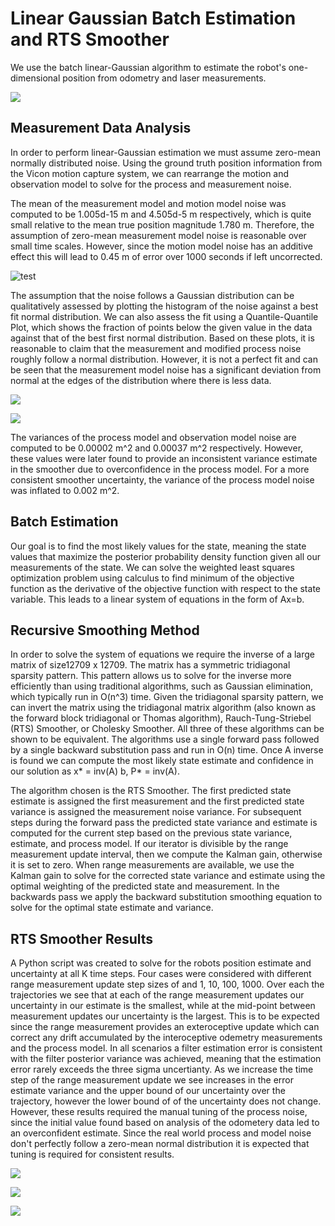 # Linear Gaussian Batch Estimation and RTS Smoother

We use the batch linear-Gaussian algorithm to estimate the robot's one-dimensional position from odometry and laser measurements.

![](out\meas_vs_t.png)

## Measurement Data Analysis

In order to perform linear-Gaussian estimation we must assume zero-mean normally distributed noise. Using the ground truth position information from the Vicon motion capture system, we can rearrange the motion and observation model to solve for the process and measurement noise.

The mean of the measurement model and motion model noise was computed to be 1.005d-15 m and 4.505d-5 m respectively, which is quite small relative to the mean true position magnitude 1.780 m. Therefore, the assumption of zero-mean measurement model noise is reasonable over small time scales. However, since the motion model noise has an additive effect this will lead to 0.45 m of error over 1000 seconds if left uncorrected.

![test](out\model_noise_vs_t.png)

The assumption that the noise follows a Gaussian distribution can be qualitatively assessed by plotting the histogram of the noise against a best fit normal distribution. We can also assess the fit using a Quantile-Quantile Plot, which shows the fraction of points below the given value in the data against that of the best first normal distribution. Based on these plots, it is reasonable to claim that the measurement and modified process noise roughly follow a normal distribution. However, it is not a perfect fit and can be seen that the measurement model noise has a significant deviation from normal at the edges of the distribution where there is less data.

![](out\hist_model_noise.png)

![](out\qq_model_noise.png)

The variances of the process model and observation model noise are
computed to be 0.00002 m^2 and 0.00037 m^2 respectively. However, these values were later found to provide an inconsistent variance estimate in the smoother due to overconfidence in the process model. For a more consistent smoother uncertainty, the variance of the process model noise was inflated to 0.002 m^2.

## Batch Estimation

Our goal is to find the most likely values for the state, meaning the state values that maximize the posterior probability density function given all our measurements of the state. We can solve the weighted least squares optimization problem using calculus to find minimum of the objective function as the derivative of the objective function with respect to the state variable.  This leads to a linear system of equations in the form of Ax=b. 

## Recursive Smoothing Method

In order to solve the system of equations we require the inverse of a large
matrix of size12709 x 12709. The matrix has a symmetric tridiagonal sparsity pattern. This pattern allows us to solve for the inverse more efficiently than
using traditional algorithms, such as Gaussian elimination, which typically run in O(n^3) time. Given the tridiagonal sparsity pattern, we can invert the matrix using the tridiagonal matrix algorithm (also known as the forward block tridiagonal or Thomas algorithm), Rauch-Tung-Striebel (RTS) Smoother, or Cholesky Smoother. All three of these algorithms can be shown to be equivalent. The algorithms use a single forward pass followed by a single backward substitution pass and run in O(n) time. Once A inverse is found we can compute the most likely state estimate and confidence in our solution as x* = inv(A) b, P* = inv(A).

The algorithm chosen is the RTS Smoother. The first predicted state estimate is assigned the first measurement and the first predicted state variance is assigned the measurement noise variance. For subsequent steps during the forward pass the predicted state variance and estimate is computed for the current step based on the previous state variance, estimate, and process model. If our iterator is divisible by the range measurement update interval, then we compute the Kalman gain, otherwise it is set to zero. When range measurements are available, we use the Kalman gain to solve for the corrected state variance and estimate using the optimal weighting of the predicted state and measurement. In the backwards pass we apply the backward substitution smoothing equation to solve for the optimal state estimate and variance.

## RTS Smoother Results

A Python script was created to solve for the robots position estimate
and uncertainty at all K time steps. Four cases were considered with
different range measurement update step sizes of and 1, 10, 100, 1000. Over each the trajectories we see that at each of the range measurement updates our uncertainty in our estimate is the smallest, while at the mid-point between measurement updates our uncertainty is the largest. This is to be expected since the range measurement provides an exteroceptive update which can correct any drift accumulated by the interoceptive odemetry measurements and the process model. In all scenarios a filter estimation error is consistent with the filter posterior variance was achieved, meaning that the estimation error rarely exceeds the three sigma uncertianty. As we increase the time step of the range measurement update we see increases in the error estimate variance and the upper bound of our uncertainty over the trajectory, however the lower bound of of the uncertainty does not change. However, these results required the manual tuning of the process noise, since the initial value found based on analysis of the odometery data led to an overconfident estimate. Since the real world process and model noise don't perfectly follow a zero-mean normal distribution it is expected that tuning is required for consistent results.

![](out\est_err_and_3std_1steps.png)

![](out\est_err_and_3std_100steps.png)

![](out\est_err_and_3std_1000steps.png)

